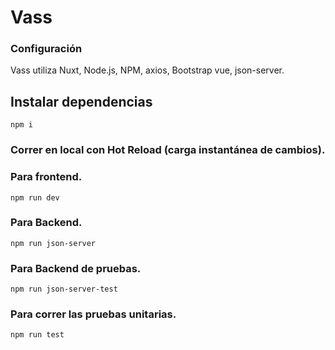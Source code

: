 # Vass
### Configuración
Vass utiliza Nuxt, Node.js, NPM, axios, Bootstrap vue, json-server.


## Instalar dependencias
```
npm i
```

### Correr en local con Hot Reload (carga instantánea de cambios).

### Para frontend.
```
npm run dev
```


### Para Backend.
```
npm run json-server
```

### Para Backend de pruebas.
```
npm run json-server-test
```

### Para correr las pruebas unitarias.
```
npm run test
```
